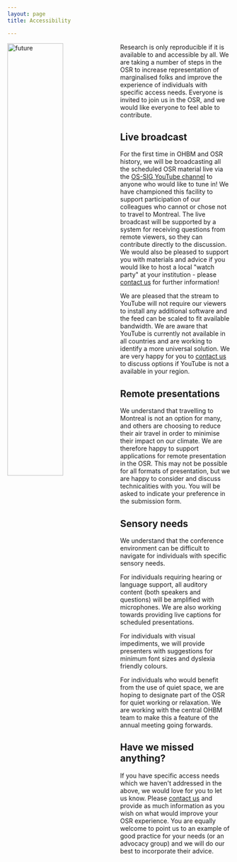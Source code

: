 ```yaml
---
layout: page
title: Accessibility

---
```


<img align="left" src="../img/undraw_enter_uhqk.png" alt="future" width="50%">

Research is only reproducible if it is available to and accessible by all. We are taking a number of steps in the OSR to increase representation of marginalised folks and improve the experience of individuals with specific access needs. Everyone is invited to join us in the OSR, and we would like everyone to feel able to contribute.

## Live broadcast

For the first time in OHBM and OSR history, we will be broadcasting all the scheduled OSR material live via the [OS-SIG YouTube channel](https://www.youtube.com/channel/UChvSitFvqGDeA1y7MJs4CGQ) to anyone who would like to tune in! We have championed this facility to support participation of our colleagues who cannot or chose not to travel to Montreal. The live broadcast will be supported by a system for receiving questions from remote viewers, so they can contribute directly to the discussion. We would also be pleased to support you with materials and advice if you would like to host a local "watch party" at your institution - please [contact us](contact.md) for further information!

We are pleased that the stream to YouTube will not require our viewers to install any additional software and the feed can be scaled to fit available bandwidth. We are aware that YouTube is currently not available in all countries and are working to identify a more universal solution. We are very happy for you to [contact us](contact.md) to discuss options if YouTube is not a available in your region.

## Remote presentations

We understand that travelling to Montreal is not an option for many, and others are choosing to reduce their air travel in order to minimise their impact on our climate. We are therefore happy to support applications for remote presentation in the OSR. This may not be possible for all formats of presentation, but we are happy to consider and discuss technicalities with you. You will be asked to indicate your preference in the submission form.

## Sensory needs

We understand that the conference environment can be difficult to navigate for individuals with specific sensory needs.

For individuals requiring hearing or language support, all auditory content (both speakers and questions) will be amplified with microphones. We are also working towards providing live captions for scheduled presentations.

For individuals with visual impediments, we will provide presenters with suggestions for minimum font sizes and dyslexia friendly colours.

For individuals who would benefit from the use of quiet space, we are hoping to designate part of the OSR for quiet working or relaxation. We are working with the central OHBM team to make this a feature of the annual meeting going forwards.

## Have we missed anything?

If you have specific access needs which we haven't addressed in the above, we would love for you to let us know. Please [contact us](contact.md) and provide as much information as you wish on what would improve your OSR experience. You are equally welcome to point us to an example of good practice for your needs (or an advocacy group) and we will do our best to incorporate their advice.
